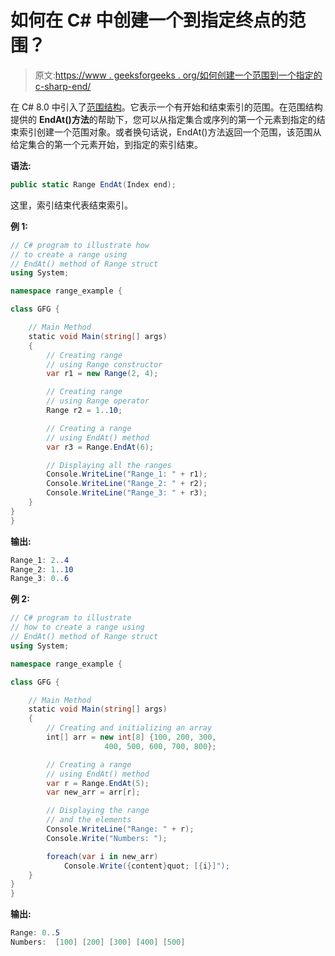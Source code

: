# 如何在 C# 中创建一个到指定终点的范围？

> 原文:[https://www . geeksforgeeks . org/如何创建一个范围到一个指定的 c-sharp-end/](https://www.geeksforgeeks.org/how-to-create-a-range-to-a-specified-end-in-c-sharp/)

在 C# 8.0 中引入了[范围结构](https://www.geeksforgeeks.org/range-structure-in-c-sharp-8-0/)。它表示一个有开始和结束索引的范围。在范围结构提供的 **EndAt()方法**的帮助下，您可以从指定集合或序列的第一个元素到指定的结束索引创建一个范围对象。或者换句话说，EndAt()方法返回一个范围，该范围从给定集合的第一个元素开始，到指定的索引结束。

**语法:**

```cs
public static Range EndAt(Index end);
```

这里，索引结束代表结束索引。

**例 1:**

```cs
// C# program to illustrate how
// to create a range using
// EndAt() method of Range struct
using System;

namespace range_example {

class GFG {

    // Main Method 
    static void Main(string[] args)
    {
        // Creating range
        // using Range constructor
        var r1 = new Range(2, 4);

        // Creating range
        // using Range operator
        Range r2 = 1..10;

        // Creating a range
        // using EndAt() method
        var r3 = Range.EndAt(6);

        // Displaying all the ranges
        Console.WriteLine("Range_1: " + r1);
        Console.WriteLine("Range_2: " + r2);
        Console.WriteLine("Range_3: " + r3);
    }
}
}
```

**输出:**

```cs
Range_1: 2..4
Range_2: 1..10
Range_3: 0..6

```

**例 2:**

```cs
// C# program to illustrate
// how to create a range using
// EndAt() method of Range struct
using System;

namespace range_example {

class GFG {

    // Main Method
    static void Main(string[] args)
    {
        // Creating and initializing an array
        int[] arr = new int[8] {100, 200, 300, 
                     400, 500, 600, 700, 800};

        // Creating a range
        // using EndAt() method
        var r = Range.EndAt(5);
        var new_arr = arr[r];

        // Displaying the range
        // and the elements
        Console.WriteLine("Range: " + r);
        Console.Write("Numbers: ");

        foreach(var i in new_arr)
            Console.Write({content}quot; [{i}]");
    }
}
}
```

**输出:**

```cs
Range: 0..5
Numbers:  [100] [200] [300] [400] [500]

```